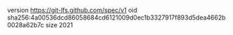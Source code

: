 version https://git-lfs.github.com/spec/v1
oid sha256:4a00536dcd86058684cd6121009d0ec1b3327917f893d5dea4662b0028a62b7c
size 2021
